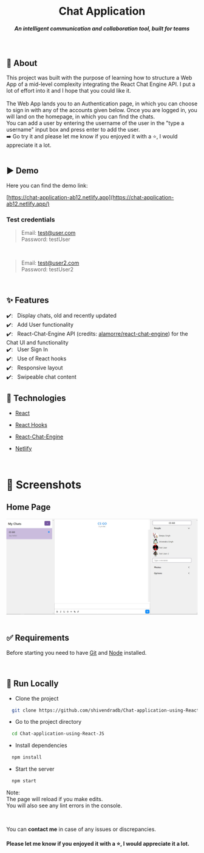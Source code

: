 <h1 align="center">Chat Application</h1>
<h5 align="center">An intelligent communication and collaboration tool, built for teams</h5>

<br/>

## 🎯 About

This project was built with the purpose of learning how to structure a Web App of a mid-level complexity integrating the React Chat Engine API. I put a lot of effort into it and I hope that you could like it.<br/><br/>
The Web App lands you to an Authentication page, in which you can choose to sign in with any of the accounts given below. Once you are logged in, you will land on the homepage, in which you can find the chats.<br/>
You can add a user by entering the username of the user in the "type a username" input box and press enter to add the user.<br/>
➡️ Go try it and please let me know if you enjoyed it with a ⭐️, I would appreciate it a lot.
<br/>
<br/>

## ▶️ Demo

Here you can find the demo link:

[https://chat-application-ab12.netlify.app](https://chat-application-ab12.netlify.app/)

### Test credentials

> Email: test@user.com<br/>
> Password: testUser<br/>

<br/>

> Email: test@user2.com<br/>
> Password: testUser2<br/>

<br/>

## ✨ Features

✔️: &nbsp;&nbsp;Display chats, old and recently updated<br />
✔️: &nbsp;&nbsp;Add User functionality<br />
✔️: &nbsp;&nbsp;React-Chat-Engine API (credits: [alamorre/react-chat-engine](https://github.com/alamorre/react-chat-engine)) for the Chat UI and functionality<br />
✔️: &nbsp;&nbsp;User Sign In<br />
✔️: &nbsp;&nbsp;Use of React hooks<br />
✔️: &nbsp;&nbsp;Responsive layout<br />
✔️: &nbsp;&nbsp;Swipeable chat content<br />

## 🚀 Technologies

- [React](https://reactjs.org/)
- [React Hooks](https://reactjs.org/docs/hooks-intro.html)
- [React-Chat-Engine](https://chatengine.io/)
- [Netlify](https://www.netlify.com/)

  <br/>

# 📸 Screenshots

## Home Page

![Screenshot of Chat Application](./screenshots/chat-application.jpg)
<br/>
<br/>

## ✅ Requirements

Before starting you need to have [Git](https://git-scm.com) and [Node](https://nodejs.org/en/) installed.

<br/>

## 🔗 Run Locally

- Clone the project

```bash
  git clone https://github.com/shivendradb/Chat-application-using-React-JS.git
```

- Go to the project directory

```bash
  cd Chat-application-using-React-JS
```

- Install dependencies

```bash
  npm install
```

- Start the server

```bash
  npm start
```

Note: <br/>
The page will reload if you make edits. <br/>
You will also see any lint errors in the console.

<br/>

You can **contact me** in case of any issues or discrepancies. <br/>

#### **Please let me know if you enjoyed it with a ⭐️, I would appreciate it a lot.**
